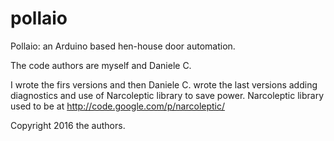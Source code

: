 # pollaio
Pollaio: an Arduino based hen-house door automation.

The code authors are myself and Daniele C.

I wrote the firs versions and then Daniele C. wrote the last versions adding diagnostics and use of Narcoleptic library to save power.
Narcoleptic library used to be at http://code.google.com/p/narcoleptic/

Copyright 2016 the authors.


